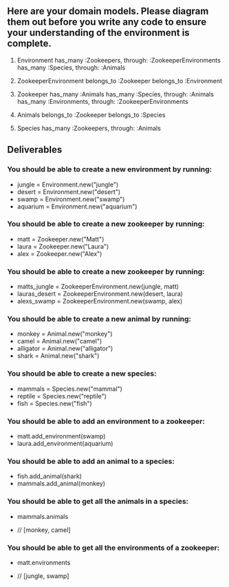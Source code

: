 ## Here are your domain models. Please diagram them out before you write any code to ensure your understanding of the environment is complete.

 1. Environment
    has_many :Zookeepers, through: :ZookeeperEnvironments
    has_many :Species, through: :Animals

 2. ZookeeperEnvironment
    belongs_to :Zookeeper
    belongs_to :Environment

 3. Zookeeper
    has_many :Animals
    has_many :Species, through: :Animals
    has_many :Environments, through: :ZookeeperEnvironments

 4. Animals
    belongs_to :Zookeeper
    belongs_to :Species

 5. Species
    has_many :Zookeepers, through: :Animals

## Deliverables
### You should be able to create a new environment by running:
  * jungle = Environment.new("jungle")
  * desert = Environment.new("desert")
  * swamp = Environment.new("swamp")
  * aquarium = Environment.new("aquarium")

### You should be able to create a new zookeeper by running:
  * matt = Zookeeper.new("Matt")
  * laura = Zookeeper.new("Laura")
  * alex = Zookeeper.new("Alex")

### You should be able to create a new zookeeper by running:
  * matts_jungle = ZookeeperEnvironment.new(jungle, matt)
  * lauras_desert = ZookeeperEnvironment.new(desert, laura)
  * alexs_swamp = ZookeeperEnvironment.new(swamp, alex)

###  You should be able to create a new animal by running:
  * monkey = Animal.new("monkey")
  * camel = Animal.new("camel")
  * alligator = Animal.new("alligator")
  * shark = Animal.new("shark")

### You should be able to create a new species:
  * mammals = Species.new("mammal")
  * reptile = Species.new("reptile")
  * fish = Species.new("fish")

### You should be able to add an environment to a zookeeper:
  * matt.add_environment(swamp)
  * laura.add_environment(aquarium)

### You should be able to add an animal to a species:
  * fish.add_animal(shark)
  * mammals.add_animal(monkey)

### You should be able to get all the animals in a species:
  * mammals.animals
  - // [monkey, camel]

### You should be able to get all the environments of a zookeeper:
  * matt.environments
  - // [jungle, swamp]
